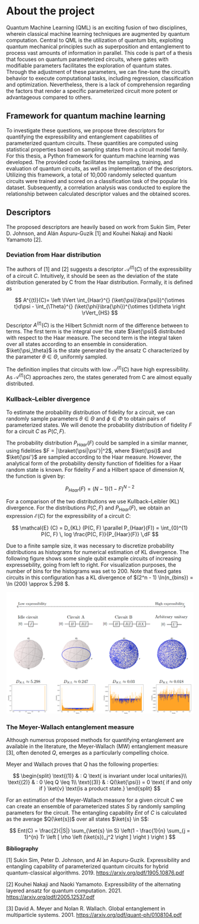 # About the project

Quantum Machine Learning (QML) is an exciting fusion of two disciplines, wherein classical machine learning techniques are augmented by quantum computation. Central to QML is the utilization of quantum bits, exploiting quantum mechanical principles such as superposition and entanglement to process vast amounts of information in parallel. This code is part of a thesis that focuses on quantum parameterized circuits, where gates with modifiable parameters facilitates the exploration of quantum states. Through the adjustment of these parameters, we can fine-tune the circuit’s behavior to execute computational tasks, including regression, classification and optimization. Nevertheless, there is a lack of comprehension regarding the factors that render a specific parameterized circuit more potent or advantageous compared to others.

## Framework for quantum machine learning

To investigate these questions, we propose three descriptors for quantifying the expressibility and entanglement capabilities of parameterized quantum circuits. These quantities are computed using statistical properties based on sampling states from a circuit model family. For this thesis, a Python framework for quantum machine learning was developed. The provided code facilitates the sampling, training, and evaluation of quantum circuits, as well as implementation of the descriptors. Utilizing this framework, a total of 10,000 randomly selected quantum circuits were trained and scored on a classification task of the popular Iris dataset. Subsequently, a correlation analysis was conducted to explore the relationship between calculated descriptor values and the obtained scores.

## Descriptors

The proposed descriptors are heavily based on work from Sukin Sim, Peter D. Johnson, and Alán Aspuru-Guzik [1] and Kouhei Nakaji and Naoki Yamamoto [2].

### Deviation from Haar distribution

The authors of [1] and [2] suggests a descriptor $\mathcal{A}^{(t)}(C)$ of the expressibility of a circuit $C$. Intuitively, it should be seen as the deviation of the state distribution generated by C from the Haar distribution. Formally, it is defined as

$$
A^{(t)}(C)= \left \lVert \int_{Haar}^{} (\ket{\psi}\bra{\psi})^{\otimes t}d\psi - \int_{\Theta}^{} (\ket{\phi}\bra{\phi})^{\otimes t}d\theta \right \rVert_{HS}
$$

Descriptor $A^{(t)}(C)$ is the Hilbert Schmidt norm of the difference between to terms. The first term is the integral over the state $\ket{\psi}$ distributed with respect to the Haar measure. The second term is the integral taken over all states according to an ensemble in consideration. $\ket{\psi_\theta}$ is the state generated by the ansatz C characterized by the parameter $\theta \in \Theta$, uniformly sampled.

The definition implies that circuits with low $\mathcal{A}^{(t)}(C)$ have high expressibility. As $\mathcal{A}^{(t)}(C)$ approaches zero, the states generated from C are almost equally distributed.

### Kullback–Leibler divergence

To estimate the probability distribution of fidelity for a circuit, we can randomly sample parameters $\theta \in \Theta$ and $\phi \in \Phi$ to obtain pairs of parameterized states. We will denote the probability distribution of fidelity $F$ for a circuit $C$ as $P(C, F)$. 

The probability distribution $P_{Haar}(F)$ could be sampled in a similar manner, using fidelities $F = |\braket{\psi|\psi'}|^2$, where $\ket{\psi}$ and $\ket{\psi'}$ are sampled according to the Haar measure. However, the analytical form of the probability density function of fidelities for a Haar random state is known. For fidelity $F$ and a Hilbert space of dimension $N$, the function is given by:

$$
    P_{Haar}(F) = (N - 1)(1 - F)^{N-2}
$$

For a comparison of the two distributions we use Kullback–Leibler (KL) divergence. For the distributions $P(C, F)$ and $P_{Haar}(F)$, we obtain an expression $\mathcal{E} (C)$ for the expressibility of a circuit $C$:

$$
\mathcal{E} (C) = D_{KL} (P(C, F) \parallel P_{Haar}(F)) = \int_{0}^{1} P(C, F) \, log \frac{P(C, F)}{P_{Haar}(F)} \,dF
$$

Due to a finite sample size, it was necessary to discretize probability distributions as histograms for numerical estimation of KL divergence. The following figure shows some single qubit example circuits of increasing expressebility, going from left to right. For visualization purposes, the number of bins for the histograms was set to 200. Note that fixed gates circuits in this configuration has a KL divergence of $(2^n - 1) \ln(n_{bins}) = \ln (200) \approx 5.298 $.

![KL divergence.](KLDiv.png)

### The Meyer-Wallach entanglement measure
Although numerous proposed methods for quantifying entanglement are available in the literature, the Meyer-Wallach (MW) entanglement measure [3], often denoted $Q$, emerges as a particularly compelling choice.

Meyer and Wallach proves that $Q$ has the following properties:

$$
\begin{split}
\text{(1)} & : Q \text{ is invariant under local unitaries}\\
\text{(2)} & : 0 \leq Q \leq 1\\
\text{(3)} & : Q(\ket{\psi}) = 0 \text{ if and only if } \ket{v} \text{is a product state.}
\end{split}
$$

For an estimation of the Meyer-Wallach measure for a given circuit $C$ we can create an ensemble of parameterized states $S$ by randomly sampling parameters for the circuit. The entangling capability $Ent$ of $C$ is calculated as the average $Q(\ket{s})$ over all states $\ket{s} \in S$:

$$
Ent(C) = \frac{2}{|S|} \sum_{\ket{s} \in S} \left(1 - \frac{1}{n} \sum_{j = 1}^{n} Tr \left [ \rho \left (\ket{s})_j^2 \right ] \right ) \right )
$$

<b>Bibliography</b>

[1]
Sukin Sim, Peter D. Johnson, and Al ́an Aspuru-Guzik. Expressibility and entangling capability of parameterized quantum circuits for hybrid quantum-classical algorithms. 2019.
https://arxiv.org/pdf/1905.10876.pdf

[2]
Kouhei Nakaji and Naoki Yamamoto. Expressibility of the alternating layered ansatz for quantum computation. 2021.
https://arxiv.org/pdf/2005.12537.pdf

[3]
David A. Meyer and Nolan R. Wallach. Global entanglement in multiparticle systems. 2001.
https://arxiv.org/pdf/quant-ph/0108104.pdf
